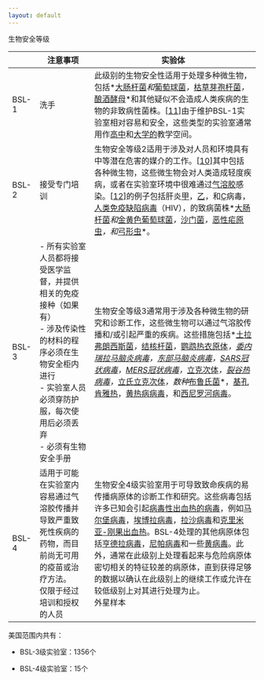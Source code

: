 ```yaml
---
layout: default
---
```


 生物安全等级

|       | 注意事项                                                     | 实验体                                                       |
| ----- | ------------------------------------------------------------ | ------------------------------------------------------------ |
| BSL-1 | 洗手                                                         | 此级别的生物安全性适用于处理多种微生物，包括*[大肠杆菌](https://en.wikipedia.org/wiki/Escherichia_coli)*和*[葡萄球菌](https://en.wikipedia.org/wiki/Staphylococcus)*，*[枯草芽孢杆菌](https://en.wikipedia.org/wiki/Bacillus_subtilis)*，*[酿酒酵母](https://en.wikipedia.org/wiki/Saccharomyces_cerevisiae)*和其他疑似不会造成人类疾病的生物的非致病性菌株。[[11\]](https://en.wikipedia.org/wiki/Biosafety_level#cite_note-ColumbiaEHS-11)由于维护BSL-1实验室相对容易和安全，这些类型的实验室通常用作[高中](https://en.wikipedia.org/wiki/Secondary_school)和[大学的](https://en.wikipedia.org/wiki/University)教学空间。 |
| BSL-2 | 接受专门培训                                                 | 生物安全等级2适用于涉及对人员和环境具有中等潜在危害的媒介的工作。[[10\]](https://en.wikipedia.org/wiki/Biosafety_level#cite_note-richmond-10)其中包括各种微生物，这些微生物会对人类造成轻度疾病，或者在实验室环境中很难通过[气溶胶](https://en.wikipedia.org/wiki/Aerosol)感染。[[12\]](https://en.wikipedia.org/wiki/Biosafety_level#cite_note-BMBLSec3-12)的例子包括肝炎[甲](https://en.wikipedia.org/wiki/Hepatitis_A)，[乙](https://en.wikipedia.org/wiki/Hepatitis_B)，和[Ç](https://en.wikipedia.org/wiki/Hepatitis_C)病毒，[人类免疫缺陷病毒](https://en.wikipedia.org/wiki/HIV)（HIV），的致病菌株*[大肠杆菌](https://en.wikipedia.org/wiki/Escherichia_coli)*和*[金黄色葡萄球菌](https://en.wikipedia.org/wiki/Staphylococcus)*，*[沙门菌](https://en.wikipedia.org/wiki/Salmonella)*，*[恶性疟原虫](https://en.wikipedia.org/wiki/Plasmodium_falciparum)*，和*[弓形虫](https://en.wikipedia.org/wiki/Toxoplasma_gondii)*。 |
| BSL-3 | - 所有实验室人员都将接受医学监督，并提供相关的免疫接种（如果有）<br />- 涉及传染性的材料的程序必须在生物安全柜内进行<br />- 实验室人员必须穿防护服，每次使用后必须丢弃<br />- 必须有生物安全手册 | 生物安全等级3通常用于涉及各种微生物的研究和诊断工作，这些微生物可以通过气溶胶传播和/或引起严重的疾病。这些措施包括*[土拉弗朗西斯菌](https://en.wikipedia.org/wiki/Francisella_tularensis)*，*[结核杆菌](https://en.wikipedia.org/wiki/Mycobacterium_tuberculosis)*，*[鹦鹉热衣原体](https://en.wikipedia.org/wiki/Chlamydia_psittaci)*，[委内瑞拉马脑炎病毒](https://en.wikipedia.org/wiki/Venezuelan_equine_encephalitis_virus)，[东部马脑炎病毒](https://en.wikipedia.org/wiki/Eastern_equine_encephalitis_virus)，[SARS冠状病毒](https://en.wikipedia.org/wiki/SARS_coronavirus)，[MERS冠状病毒](https://en.wikipedia.org/wiki/Middle_East_respiratory_syndrome-related_coronavirus)，*[立克次体](https://en.wikipedia.org/wiki/Coxiella_burnetii)*，[裂谷热病毒](https://en.wikipedia.org/wiki/Rift_Valley_fever_virus)，*[立氏立克次体](https://en.wikipedia.org/wiki/Rickettsia_rickettsii)*，数种*[布鲁氏菌](https://en.wikipedia.org/wiki/Brucella)*，[基孔肯雅热](https://en.wikipedia.org/wiki/Chikungunya)，[黄热病病毒](https://en.wikipedia.org/wiki/Yellow_fever_virus)，和[西尼罗河病毒](https://en.wikipedia.org/wiki/West_Nile_virus)。 |
| BSL-4 | 适用于可能在实验室内容易通过气溶胶传播并导致严重致死性疾病的药物，而目前尚无可用的疫苗或治疗方法。<br />仅限于经过培训和授权的人员 | 生物安全4级实验室用于可导致致命疾病的易传播病原体的诊断工作和研究。这些病毒包括许多已知会引起[病毒性出血热的](https://en.wikipedia.org/wiki/Viral_hemorrhagic_fever)[病毒](https://en.wikipedia.org/wiki/Marburg_virus)，例如[马尔堡病毒](https://en.wikipedia.org/wiki/Marburg_virus)，[埃博拉病毒](https://en.wikipedia.org/wiki/Ebola_virus)，[拉沙病毒](https://en.wikipedia.org/wiki/Lassa_virus)和[克里米亚-刚果出血热](https://en.wikipedia.org/wiki/Crimean-Congo_hemorrhagic_fever)。BSL-4处理的其他病原体包括[亨德拉病毒](https://en.wikipedia.org/wiki/Hendra_virus)，[尼帕病毒](https://en.wikipedia.org/wiki/Nipah_virus)和一些[黄病毒](https://en.wikipedia.org/wiki/Flavivirus)。此外，通常在此级别上处理看起来与危险病原体密切相关的特征较差的病原体，直到获得足够的数据以确认在此级别上的继续工作或允许在较低级别上对其进行处理为止。<br />外星样本 |

美国范围内共有：

- BSL-3级实验室：1356个

- BSL-4级实验室：15个